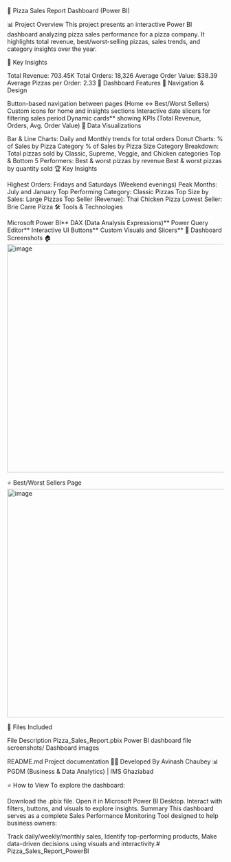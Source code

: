 🍕 Pizza Sales Report Dashboard (Power BI)

📊 Project Overview This project presents an interactive Power BI dashboard analyzing pizza sales performance for a pizza company.
It highlights total revenue, best/worst-selling pizzas, sales trends, and category insights over the year.

🚀 Key Insights

Total Revenue: 703.45K
Total Orders: 18,326
Average Order Value: $38.39
Average Pizzas per Order: 2.33
🧩 Dashboard Features 🔹 Navigation & Design

Button-based navigation between pages (Home ↔ Best/Worst Sellers)
Custom icons for home and insights sections
Interactive date slicers for filtering sales period
Dynamic cards** showing KPIs (Total Revenue, Orders, Avg. Order Value)
🔹 Data Visualizations

Bar & Line Charts: Daily and Monthly trends for total orders
Donut Charts:
% of Sales by Pizza Category
% of Sales by Pizza Size
Category Breakdown:
Total pizzas sold by Classic, Supreme, Veggie, and Chicken categories
Top & Bottom 5 Performers:
Best & worst pizzas by revenue
Best & worst pizzas by quantity sold
🏆 Key Insights

Highest Orders: Fridays and Saturdays (Weekend evenings)
Peak Months: July and January
Top Performing Category: Classic Pizzas
Top Size by Sales: Large Pizzas
Top Seller (Revenue): Thai Chicken Pizza
Lowest Seller: Brie Carre Pizza
🛠️ Tools & Technologies

Microsoft Power BI**
DAX (Data Analysis Expressions)**
Power Query Editor**
Interactive UI Buttons**
Custom Visuals and Slicers**
📸 Dashboard Screenshots 
🏠 <img width="939" height="531" alt="image" src="https://github.com/user-attachments/assets/3b72bc35-0bf9-48c6-8edf-cefe77dd0773" />


⭐ Best/Worst Sellers Page 
<img width="935" height="531" alt="image" src="https://github.com/user-attachments/assets/809d0b35-1cbc-47f7-bf06-5c5104c3c5be" />


📂 Files Included

File	Description
Pizza_Sales_Report.pbix	Power BI dashboard file
screenshots/	Dashboard images


README.md	Project documentation
👩‍💻 Developed By Avinash Chaubey
📊 PGDM (Business & Data Analytics) | IMS Ghaziabad


⭐ How to View To explore the dashboard:

Download the .pbix file.
Open it in Microsoft Power BI Desktop.
Interact with filters, buttons, and visuals to explore insights.
Summary This dashboard serves as a complete Sales Performance Monitoring Tool designed to help business owners:

Track daily/weekly/monthly sales,
Identify top-performing products,
Make data-driven decisions using visuals and interactivity.# Pizza_Sales_Report_PowerBI
